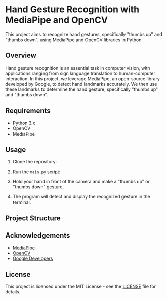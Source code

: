 # Hand Gesture Recognition with MediaPipe and OpenCV

This project aims to recognize hand gestures, specifically "thumbs up" and "thumbs down", using MediaPipe and OpenCV libraries in Python.

## Overview

Hand gesture recognition is an essential task in computer vision, with applications ranging from sign language translation to human-computer interaction. In this project, we leverage MediaPipe, an open-source library developed by Google, to detect hand landmarks accurately. We then use these landmarks to determine the hand gesture, specifically "thumbs up" and "thumbs down".

## Requirements

- Python 3.x
- OpenCV
- MediaPipe


## Usage

1. Clone the repository:

2. Run the `main.py` script:

3. Hold your hand in front of the camera and make a "thumbs up" or "thumbs down" gesture.

4. The program will detect and display the recognized gesture in the terminal.

## Project Structure

## Acknowledgements

- [MediaPipe](https://mediapipe.dev/)
- [OpenCV](https://opencv.org/)
- [Google Developers](https://developers.google.com/)

## License

This project is licensed under the MIT License - see the [LICENSE](LICENSE) file for details.



